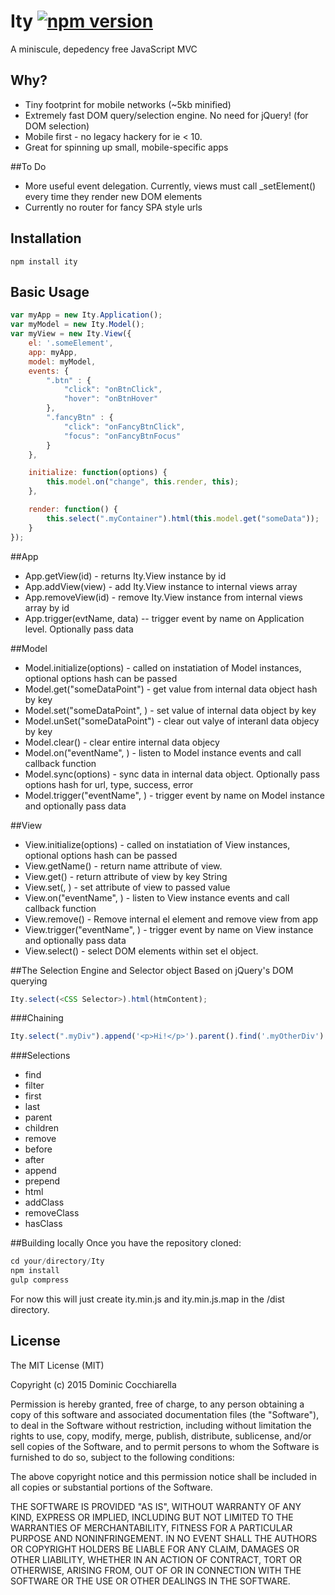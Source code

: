 # Ity [![npm version](https://badge.fury.io/js/ity.svg)](http://badge.fury.io/js/ity)
A miniscule, depedency free JavaScript MVC

## Why?
* Tiny footprint for mobile networks (~5kb minified)
* Extremely fast DOM query/selection engine. No need for jQuery! (for DOM selection)
* Mobile first - no legacy hackery for ie < 10.
* Great for spinning up small, mobile-specific apps

##To Do
* More useful event delegation. Currently, views must call _setElement() every time they render new DOM elements
* Currently no router for fancy SPA style urls


## Installation
```
npm install ity
```
## Basic Usage

```js
var myApp = new Ity.Application();
var myModel = new Ity.Model();
var myView = new Ity.View({
	el: '.someElement',
	app: myApp,
	model: myModel,
	events: {
		".btn" : {
			"click": "onBtnClick",
			"hover": "onBtnHover"
		},
		".fancyBtn" : {
			"click": "onFancyBtnClick",
			"focus": "onFancyBtnFocus"
		}
	},

	initialize: function(options) {
		this.model.on("change", this.render, this);
	},

	render: function() {
		this.select(".myContainer").html(this.model.get("someData"));
	}
});	

```
##App

* App.getView(id) - returns Ity.View instance by id
* App.addView(view) - add Ity.View instance to internal views array
* App.removeView(id) - remove Ity.View instance from internal views array by id
* App.trigger(evtName, data) -- trigger event by name on Application level. Optionally pass data

##Model
* Model.initialize(options) - called on instatiation of Model instances, optional options hash can be passed
* Model.get("someDataPoint") - get value from internal data object hash by key
* Model.set("someDataPoint", <data>) - set value of internal data object by key
* Model.unSet("someDataPoint") - clear out valye of interanl data objecy by key
* Model.clear() - clear entire internal data objecy
* Model.on("eventName", <callback>) - listen to Model instance events and call callback function
* Model.sync(options) - sync data in internal data object. Optionally pass options hash for url, type, success, error
* Model.trigger("eventName", <data>) - trigger event by name on Model instance and optionally pass data

##View
* View.initialize(options) - called on instatiation of View instances, optional options hash can be passed
* View.getName() - return name attribute of view.
* View.get(<key>) - return attribute of view by key String
* View.set(<key>, <value>) - set attribute of view to passed value
* View.on("eventName", <callback>) - listen to View instance events and call callback function
* View.remove() - Remove internal el element and remove view from app
* View.trigger("eventName", <data>) - trigger event by name on View instance and optionally pass data
* View.select(<DOMquery>) - select DOM elements within set el object. 

##The Selection Engine and Selector object
Based on jQuery's DOM querying

```js
Ity.select(<CSS Selector>).html(htmContent);
```

###Chaining
```js
Ity.select(".myDiv").append('<p>Hi!</p>').parent().find('.myOtherDiv').remove();
```

###Selections
* find
* filter
* first
* last
* parent
* children
* remove
* before
* after
* append
* prepend
* html
* addClass
* removeClass
* hasClass

##Building locally
Once you have the repository cloned:
```js
cd your/directory/Ity
npm install
gulp compress
```

For now this will just create ity.min.js and ity.min.js.map in the /dist directory.


## License
The MIT License (MIT)

Copyright (c) 2015 Dominic Cocchiarella

Permission is hereby granted, free of charge, to any person obtaining a copy
of this software and associated documentation files (the "Software"), to deal
in the Software without restriction, including without limitation the rights
to use, copy, modify, merge, publish, distribute, sublicense, and/or sell
copies of the Software, and to permit persons to whom the Software is
furnished to do so, subject to the following conditions:

The above copyright notice and this permission notice shall be included in all
copies or substantial portions of the Software.

THE SOFTWARE IS PROVIDED "AS IS", WITHOUT WARRANTY OF ANY KIND, EXPRESS OR
IMPLIED, INCLUDING BUT NOT LIMITED TO THE WARRANTIES OF MERCHANTABILITY,
FITNESS FOR A PARTICULAR PURPOSE AND NONINFRINGEMENT. IN NO EVENT SHALL THE
AUTHORS OR COPYRIGHT HOLDERS BE LIABLE FOR ANY CLAIM, DAMAGES OR OTHER
LIABILITY, WHETHER IN AN ACTION OF CONTRACT, TORT OR OTHERWISE, ARISING FROM,
OUT OF OR IN CONNECTION WITH THE SOFTWARE OR THE USE OR OTHER DEALINGS IN THE
SOFTWARE.
